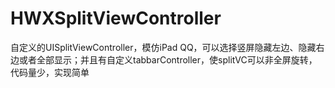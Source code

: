 # HWXSplitViewController
自定义的UISplitViewController，模仿iPad QQ，可以选择竖屏隐藏左边、隐藏右边或者全部显示；并且有自定义tabbarController，使splitVC可以非全屏旋转，代码量少，实现简单
